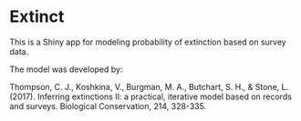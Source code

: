 # Extinct

This is a Shiny app for modeling probability of extinction based on survey data.
  
The model was developed by:  
  
Thompson, C. J., Koshkina, V., Burgman, M. A., Butchart, S. H., & Stone, L. (2017). Inferring extinctions II: a practical, iterative model based on records and surveys. Biological Conservation, 214, 328-335.

